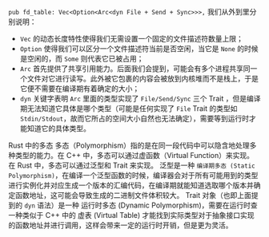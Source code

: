`pub fd_table: Vec<Option<Arc<dyn File + Send + Sync>>>,`
我们从外到里分别说明：
* `Vec` 的动态长度特性使得我们无需设置一个固定的文件描述符数量上限；
* `Option` 使得我们可以区分一个文件描述符当前是否空闲，当它是 `None` 的时候是空闲的，而 `Some` 则代表它已被占用；
* `Arc` 首先提供了共享引用能力。后面我们会提到，可能会有多个进程共享同一个文件对它进行读写。此外被它包裹的内容会被放到内核堆而不是栈上，于是它便不需要在编译期有着确定的大小；
* `dyn` 关键字表明 `Arc` 里面的类型实现了 `File/Send/Sync` 三个 Trait ，但是编译期无法知道它具体是哪个类型（可能是任何实现了 `File` Trait 的类型如 `Stdin/Stdout`，故而它所占的空间大小自然也无法确定），需要等到运行时才能知道它的具体类型。

Rust 中的多态
多态（Polymorphism）指的是在同一段代码中可以隐含地处理多种类型的能力。在 C++ 中，多态可以通过虚函数（Virtual Function）来实现。在 Rust 中，多态可以通过泛型和 Trait 来实现。
泛型是一种 `编译期多态 (Static Polymorphism)`，在编译一个泛型函数的时候，编译器会对于所有可能用到的类型进行实例化并对应生成一个版本的汇编代码，在编译期就能知道选取哪个版本并确定函数地址，这可能会导致生成的二进制文件体积较大。
Trait 对象（也即上面提到的 `dyn` 语法）是一种 运行时多态 (Dynamic Polymorphism)，需要在运行时查一种类似于 C++ 中的 虚表 (Virtual Table) 才能找到实际类型对于抽象接口实现的函数地址并进行调用，这样会带来一定的运行时开销，但是更为灵活。

